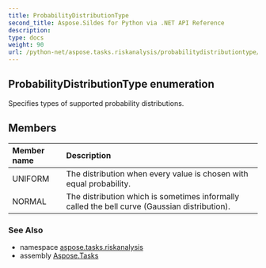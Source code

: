 ```yaml
---
title: ProbabilityDistributionType
second_title: Aspose.Sildes for Python via .NET API Reference
description: 
type: docs
weight: 90
url: /python-net/aspose.tasks.riskanalysis/probabilitydistributiontype/
---
```


## ProbabilityDistributionType enumeration

Specifies types of supported probability distributions.

## Members
| Member name | Description |
| :- | :- |
|UNIFORM|The distribution when every value is chosen with equal probability.|
|NORMAL|The distribution which is sometimes informally called the bell curve (Gaussian distribution).|

### See Also

* namespace [aspose.tasks.riskanalysis](/python-net/aspose.tasks.riskanalysis/)
* assembly [Aspose.Tasks](/tasks/python-net/)

